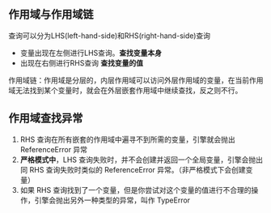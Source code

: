 ## 作用域与作用域链
查询可以分为LHS(left-hand-side)和RHS(right-hand-side)查询
* 变量出现在左侧进行LHS查询。**查找变量本身**
* 出现在右侧进行RHS查询 **查找变量的值**

作用域链：作用域是分层的，内层作用域可以访问外层作用域的变量，在当前作用域无法找到某个变量时，就会在外层嵌套作用域中继续查找，反之则不行。

## 作用域查找异常
1. RHS 查询在所有嵌套的作用域中遍寻不到所需的变量，引擎就会抛出 ReferenceError 异常
2. **严格模式中**，LHS 查询失败时，并不会创建并返回一个全局变量，引擎会抛出同 RHS 查询失败时类似的 ReferenceError 异常。（非严格模式下会创建变量）
3. 如果 RHS 查询找到了一个变量，但是你尝试对这个变量的值进行不合理的操作，引擎会抛出另外一种类型的异常，叫作 TypeError

